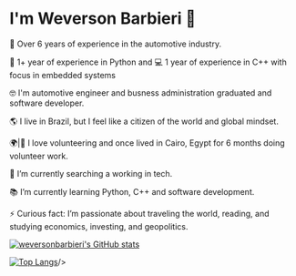 # I'm Weverson Barbieri 👋

🚗 Over 6 years of experience in the automotive industry.

🐍 1+ year of experience in Python and 💻 1 year of experience in C++ with focus in embedded systems

🤓 I'm automotive engineer and busness administration graduated and software developer.

🌎 I live in Brazil, but I feel like a citizen of the world and global mindset.

🌍|🤝 I love volunteering and once lived in Cairo, Egypt for 6 months doing volunteer work.

🔭 I’m currently searching a working in tech.

📚 I’m currently learning Python, C++ and software development.

⚡ Curious fact: I’m passionate about traveling the world, reading, and studying economics, investing, and geopolitics.



[![weversonbarbieri's GitHub stats](https://github-readme-stats.vercel.app/api?username=weversonbarbieri)](https://github.com/weversonbarbieri/github-readme-stats)

[![Top Langs](https://github-readme-stats.vercel.app/api/top-langs/?username=weversonbarbieri)](https://github.com/weversonbarbieri/github-readme-stats)/>

